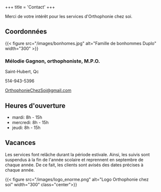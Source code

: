 +++
title = 'Contact'
+++

Merci de votre intérêt pour les services d'Orthophonie chez soi.

## Coordonnées

{{< figure src="/images/bonhomes.jpg" alt="Famille de bonhommes Duplo" width="300" >}}

### Mélodie Gagnon, orthophoniste, M.P.O.

Saint-Hubert, Qc

514-943-5396

<OrthophonieChezSoi@gmail.com>

## Heures d'ouverture

* mardi: 8h - 15h
* mercredi: 8h - 15h
* jeudi: 8h - 15h

## Vacances

Les services font relâche durant la période estivale. Ainsi, les suivis sont suspendus à la fin de l'année scolaire et reprennent en septembre de chaque année. De ce fait, les clients sont avisés des dates précises à chaque année.

{{< figure src="/images/logo_enorme.png" alt="Logo Orthophonie chez soi" width="300" class="center">}}
